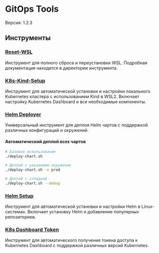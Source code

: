 # GitOps Tools

Версия: 1.2.3
## Инструменты

### [Reset-WSL](./tools/reset-wsl)
Инструмент для полного сброса и переустановки WSL. Подробная документация находится в директории инструмента.

### [K8s-Kind-Setup](./tools/k8s-kind-setup)
Инструмент для автоматической установки и настройки локального Kubernetes кластера с использованием Kind в WSL2. Включает настройку Kubernetes Dashboard и все необходимые компоненты.

### [Helm Deployer](./tools/helm-deployer)
Универсальный инструмент для деплоя Helm чартов с поддержкой различных конфигураций и окружений.

#### Автоматический деплой всех чартов
```bash
# Базовое использование
./deploy-chart.sh

# Деплой с указанием окружения
./deploy-chart.sh -e prod

# Деплой с отладкой
./deploy-chart.sh --debug
```

### [Helm Setup](./tools/helm-setup)
Инструмент для автоматической установки и настройки Helm в Linux-системах. Включает установку Helm и добавление популярных репозиториев.

### [K8s Dashboard Token](./tools/k8s-dashboard-token)
Инструмент для автоматического получения токена доступа к Kubernetes Dashboard с поддержкой различных версий Kubernetes.